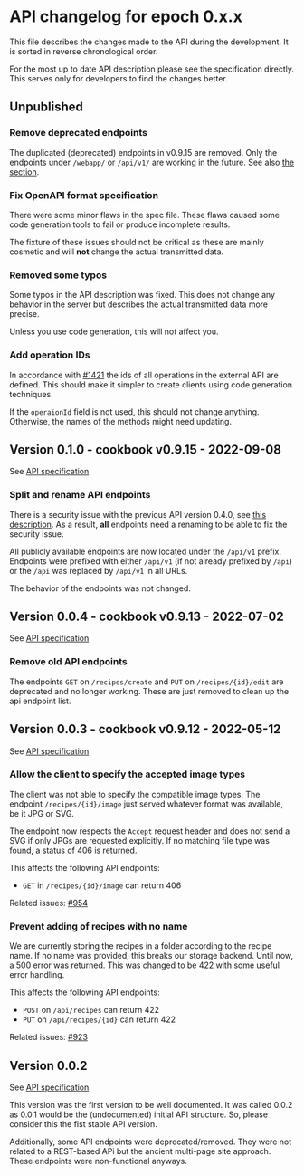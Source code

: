 # API changelog for epoch 0.x.x

This file describes the changes made to the API during the development.
It is sorted in reverse chronological order.

For the most up to date API description please see the specification directly.
This serves only for developers to find the changes better.

## Unpublished

### Remove deprecated endpoints
The duplicated (deprecated) endpoints in v0.9.15 are removed.
Only the endpoints under `/webapp/` or `/api/v1/` are working in the future.
See also [the section](#split-and-rename-api-endpoints).

### Fix OpenAPI format specification
There were some minor flaws in the spec file.
These flaws caused some code generation tools to fail or produce incomplete results.

The fixture of these issues should not be critical as these are mainly cosmetic and will __not__ change the actual transmitted data.

### Removed some typos
Some typos in the API description was fixed.
This does not change any behavior in the server but describes the actual transmitted data more precise.

Unless you use code generation, this will not affect you.

### Add operation IDs
In accordance with [#1421](https://github.com/nextcloud/cookbook/issues/1421) the ids of all operations in the external API are defined.
This should make it simpler to create clients using code generation techniques.

If the `operaionId` field is not used, this should not change anything.
Otherwise, the names of the methods might need updating.


## Version 0.1.0 - cookbook v0.9.15 - 2022-09-08

See [API specification](../0.1.0/index.html)

### Split and rename API endpoints
There is a security issue with the previous API version 0.4.0, see [this description](https://github.com/nextcloud/cookbook/issues/1179).
As a result, **all** endpoints need a renaming to be able to  fix the security issue.

All publicly available endpoints are now located under the `/api/v1` prefix.
Endpoints were prefixed with either `/api/v1` (if not already prefixed by `/api`) or the `/api` was replaced by `/api/v1` in all URLs.

The behavior of the endpoints was not changed.


## Version 0.0.4 - cookbook v0.9.13 - 2022-07-02

See [API specification](../0.0.4/index.html)

### Remove old API endpoints
The endpoints `GET` on `/recipes/create` and `PUT` on `/recipes/{id}/edit` are deprecated and no longer working.
These are just removed to clean up the api endpoint list.

## Version 0.0.3 - cookbook v0.9.12 - 2022-05-12

See [API specification](../0.0.3/index.html)

### Allow the client to specify the accepted image types
The client was not able to specify the compatible image types.
The endpoint `/recipes/{id}/image` just served whatever format was available, be it JPG or SVG.

The endpoint now respects the `Accept` request header and does not send a SVG if only JPGs are requested explicitly.
If no matching file type was found, a status of 406 is returned.

This affects the following API endpoints:
- `GET` in `/recipes/{id}/image` can return 406

Related issues: [#954](https://github.com/nextcloud/cookbook/issues/954)

### Prevent adding of recipes with no name
We are currently storing the recipes in a folder according to the recipe name.
If no name was provided, this breaks our storage backend.
Until now, a 500 error was returned.
This was changed to be 422 with some useful error handling.

This affects the following API endpoints:
- `POST` on `/api/recipes` can return 422
- `PUT` on `/api/recipes/{id}` can return 422

Related issues: [#923](https://github.com/nextcloud/cookbook/issues/923)

## Version 0.0.2

See [API specification](../0.0.2/index.html)

This version was the first version to be well documented.
It was called 0.0.2 as 0.0.1 would be the (undocumented) initial API structure.
So, please consider this the fist stable API version.

Additionally, some API endpoints were deprecated/removed.
They were not related to a REST-based APi but the ancient multi-page site approach.
These endpoints were non-functional anyways.

